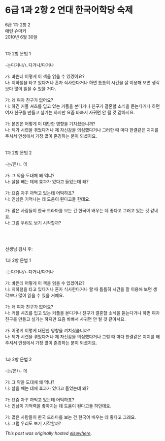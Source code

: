 # 6급 1과 2항 2 연대 한국어학당 숙제

<div>
<p>6급 1과 2항 2<br>애런 슈마커<br>2010년 6월 30일<br><br><br>1과 2항 문법 1<br><br>-는다거나/ㄴ다거나/다거나<br><br>가: 바쁜데 어떻게 이 책을 읽을 수 있겠어요?<br>나: 지하철을 타고 있다거나 혼자 식사한다거나 하면 틈틈히 시간을 잘 이용해 보면 생각보다 많이 읽을 수 있을 거다.<br><br>가: 왜 여자 친구가 없어요?<br>나: 하긴 커플 셔츠를 입고 있는 커플을 본다거나 친구가 결혼할 소식을 듣는다거나 하면 여자 친구를 만들고 싶기는 하지만 요즘  바빠서 사귀면 안 될 것 같아서요.<br><br>가: 본인은 어떻게 이 대단한 영향을 기치셨습니까?<br>나: 제가 시련을 겪었다거나 제 자신감을 의심했다거나 그러한 때 마다 한결같은 지지를 주셔서 인생에서 가장 많이 존경하는 분이  되셨지요.<br><br><br>1과 2항 문법 2<br><br>-는/은/ㄴ 데<br><br>가: 그 약을 도대체 왜 먹냐?<br>나: 살을 빼는 데에 효과가 있다고 들었는데 왜?<br><br>가: 요즘 자꾸 까먹고 있는데 어떡하죠?<br>나: 인삼은 기억나는 데 도움이 된다고들 한데요.<br><br>가: 많은 사람들이 한국 드라마를 보는 건 한국어 배우는 데 좋다고 그러고 있는 것 같네요.<br>나: 그럼 우리도 보기 시작할까?</p>
<div><br></div>
<div><br></div>
<div><br></div>
<div>선생님 검사 후:</div>
<div><br></div>
<div>1과 2항 문법 1<br><br>-는다거나/ㄴ다거나/다거나<br><br>가: 바쁜데 어떻게 이 책을 읽을 수 있겠어요?<br>나: 지하철을 타고 있다거나 혼자 식사한다거나 할 때 틈틈히 시간을 잘 이용해 보면 생각보다 많이 읽을 수 있을 거예요.<br><br>가: 왜 여자 친구가 없어요?<br>나: 커플 셔츠를 입고 있는 커플을 본다거나 친구가 결혼할 소식을 듣는다거나 하면 여자 친구를 만들고 싶기는 하지만 요즘 바빠서 사귀면 안 될 것 같아서요.<br><br>가: 어떻게 이렇게 대단한 영향을 끼치셨습니까?<br>나: 제가 시련을 겪었다거나 제 자신감을 의심했다거나 그럴 때 마다 한결같은 지지를 해 주셔서 인생에서 가장 많이 존경하는 분이 되셨지요.<br><br><br>1과 2항 문법 2<br><br>-는/은/ㄴ 데<br><br>가: 그 약을 도대체 왜 먹냐?<br>나: 살을 빼는 데에 효과가 있다고 들었는데 왜?<br><br>가: 요즘 자꾸 까먹고 있는데 어떡하죠?<br>나: 인삼이 기억력을 좋아지는 데 도움이 된다고들 하던데요.<br><br>가: 많은 사람들이 한국 드라마를 보는 건 한국어 배우는 데 좋다고 그래요.<br>나: 그럼 우리도 보기 시작할까?</div>
</div>


*This post was originally hosted [elsewhere](http://planspace.blogspot.com/2010/06/6-1-2-2.html).*

